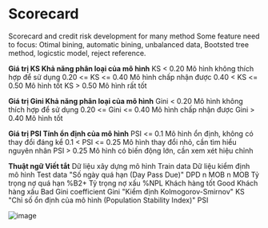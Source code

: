 # Scorecard
Scorecard and credit risk development for many method
Some feature need to focus: Otimal bining, automatic bining, unbalanced data, Bootsted tree method, logicstic model, reject reference.


**Giá trị KS	Khả năng phân loại của mô hình**
KS < 0.20	Mô hình không thích hợp để sử dụng
0.20 <= KS <= 0.40	Mô hình chấp nhận được
0.40 < KS <= 0.50	Mô hình tốt
KS > 0.50	Mô hình rất tốt
	
	
**Giá trị Gini	Khả năng phân loại của mô hình**
Gini < 0.20	Mô hình không thích hợp để sử dụng
0.20 <= Gini <= 0.40	Mô hình chấp nhận được
Gini > 0.40	Mô hình tốt
	
	
**Giá trị PSI	Tính ổn định của mô hình**
PSI <= 0.1	Mô hình ổn định, không có thay đổi đáng kể
0.1 < PSI <= 0.25	Mô hình thay đổi nhỏ, cần tìm hiểu nguyên nhân
PSI > 0.25	Mô hình có biến động lớn, cần xem xét hiệu chỉnh
	
  
**Thuật ngữ	Viết tắt**
Dữ liệu xây dựng mô hình	Train data
Dữ liệu kiểm định mô hình	Test data
"Số ngày quá hạn 
(Day Pass Due)"	DPD 
n MOB	n MOB
Tỷ trọng nợ quá hạn	%B2+
Tỷ trọng nợ xấu	%NPL
Khách hàng tốt	Good
Khách hàng xấu	Bad
Gini coefficient	Gini
"Kiểm định 
Kolmogorov-Smirnov"	KS
"Chỉ số ổn định của mô hình
(Population Stability Index)"	PSI

![image](https://user-images.githubusercontent.com/64264887/139172594-c2328bf7-6d4d-4abf-beb6-75bf26a7db03.png)


